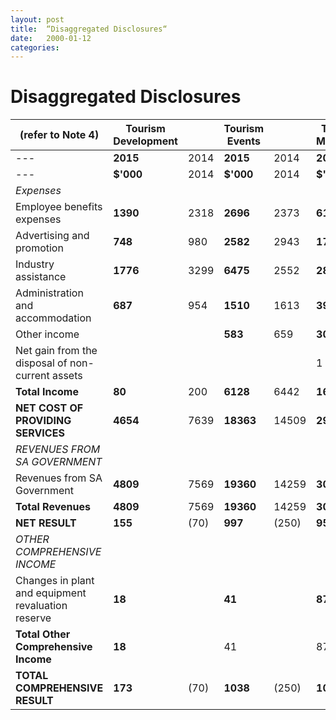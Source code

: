 ```yaml
---
layout: post
title:  “Disaggregated Disclosures“
date:   2000-01-12
categories:
---
```


# Disaggregated Disclosures

| (refer to Note 4) | Tourism Development || Tourism Events || Tourism Marketing || Total ||
| --- | --- | --- | --- | --- | --- | --- | --- | ---
| --- | **2015** | 2014 | **2015** | 2014 | **2015** | 2014 | **2015** | 2014
| --- | **$'000** | 2014 | **$'000** | 2014 | **$'000** | 2014 | **$'000** | 2014
| *Expenses* | | | | | | | | |
| Employee benefits expenses | **1390** | 2318 | **2696** | 2373 | **6124** | 6414 | **10210** | 11105
| Advertising and promotion | **748** | 980 | **2582** | 2943 | **17761** | 20283 | **21091** | 24316
| Industry assistance | **1776** | 3299 | **6475** | 2552 | **2801** | 1207 | **11052** | 7058
| Administration and accommodation | **687** | 954 | **1510** | 1613 | **3903** | 4115 | **6100** | 6682
| Other income | | | **583** | 659 | **304** | 294 | **887** | 953
| Net gain from the disposal of non-current assets | | | | | 1 | | 1 |
| **Total Income** | **80** | 200 | **6128** | 6442 | **1677** | 989 | **7885** | 7631
| **NET COST OF PROVIDING SERVICES** | **4654** | 7639 | **18363** | 14509 | **29361** | 31611 | **52375** | 53759
| *REVENUES FROM SA GOVERNMENT*  | | | | | | | |
| Revenues from SA Government | **4809** | 7569 | **19360** | 14259 | **30314** | 31756 | **54483** | 53584
| **Total Revenues** | **4809** | 7569 | **19360** | 14259 | **30314** | 31756 | **54483** | 53584
| **NET RESULT** | **155** | (70) | **997** | (250) | **956** | 145 | **2108** | (175)
| *OTHER COMPREHENSIVE INCOME*  | | | | | | | | |
| Changes in plant and equipment revaluation reserve | **18** | | **41** | | **87** | | **146** | |
| **Total Other Comprehensive Income** | **18** | | 41 | | 87 | | 146 | |
| **TOTAL COMPREHENSIVE RESULT** | **173** | (70) | **1038** | (250) | **1043** | 145 | **2254** | (175)
